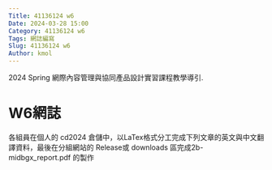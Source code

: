 ```yaml
---
Title: 41136124 w6
Date: 2024-03-28 15:00
Category: 41136124 w6
Tags: 網誌編寫
Slug: 41136124 w6
Author: kmol
---
```


2024 Spring 網際內容管理與協同產品設計實習課程教學導引.

<!-- PELICAN_END_SUMMARY -->

# W6網誌

各組員在個人的 cd2024 倉儲中，以LaTex格式分工完成下列文章的英文與中文翻譯資料，最後在分組網站的 Release或 downloads 區完成2b-midbgx_report.pdf 的製作

